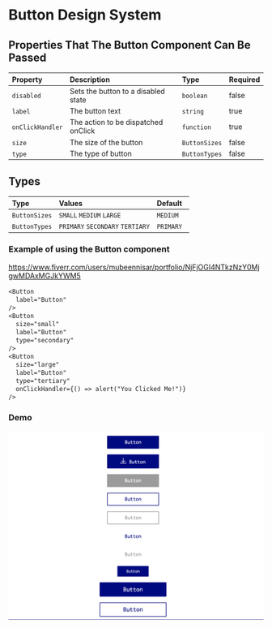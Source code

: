 # Button Design System

## Properties That The Button Component Can Be Passed

| Property         | Description                         | Type          | Required |
| :--------------- | :---------------------------------- | :------------ | :------- |
| `disabled`       | Sets the button to a disabled state | `boolean`     | false    |
| `label `         | The button text                     | `string`      | true     |
| `onClickHandler` | The action to be dispatched onClick | `function`    | true     |
| `size`           | The size of the button              | `ButtonSizes` | false    |
| `type`           | The type of button                  | `ButtonTypes` | false    |

## Types

| Type          | Values                           | Default    |
| :------------ | :------------------------------- | :--------- |
| `ButtonSizes` | `SMALL` `MEDIUM` `LARGE`         | `MEDIUM`   |
| `ButtonTypes` | `PRIMARY` `SECONDARY` `TERTIARY` | `PRIMARY ` |

### Example of using the Button component

https://www.fiverr.com/users/mubeennisar/portfolio/NjFjOGI4NTkzNzY0MjgwMDAxMGJkYWM5

```jsx..
<Button
  label="Button"
/>
<Button
  size="small"
  label="Button"
  type="secondary"
/>
<Button
  size="large"
  label="Button"
  type="tertiary"
  onClickHandler={() => alert("You Clicked Me!")}
/>

```

### Demo

![Button Display](https://github.com/nnnkit/react-tasks/raw/master/button-types/buttons.png)
